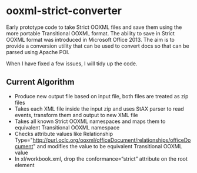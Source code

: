 # ooxml-strict-converter
Early prototype code to take Strict OOXML files and save them using the more portable Transitional OOXML format. The ability to save in Strict OOXML format was introduced in Microsoft Office 2013. The aim is to provide a conversion utility that can be used to convert docs so that can be parsed using Apache POI.

When I have fixed a few issues, I will tidy up the code.

## Current Algorithm
* Produce new output file based on input file, both files are treated as zip files
* Takes each XML file inside the input zip and uses StAX parser to read events, transform them and output to new XML file
* Takes all known Strict OOXML namespaces and maps them to equivalent Transitional OOXML namespace
* Checks attribute values like Relationship Type="http://purl.oclc.org/ooxml/officeDocument/relationships/officeDocument" and modifies the value to be equivalent Transitional OOXML value
* In xl/workbook.xml, drop the conformance=“strict” attribute on the root element
